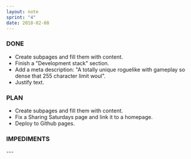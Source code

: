 ```yaml
---
layout: note
sprint: "4"
date: 2018-02-08
---
```


### DONE

* Create subpages and fill them with content.
* Finish a "Development stack" section.
* Add a meta description: "A totally unique roguelike with gameplay so dense that 255 character limit woul".
* Justify text.

### PLAN

* Create subpages and fill them with content.
* Fix a Sharing Saturdays page and link it to a homepage.
* Deploy to Github pages.
	
### IMPEDIMENTS

\-\-\-